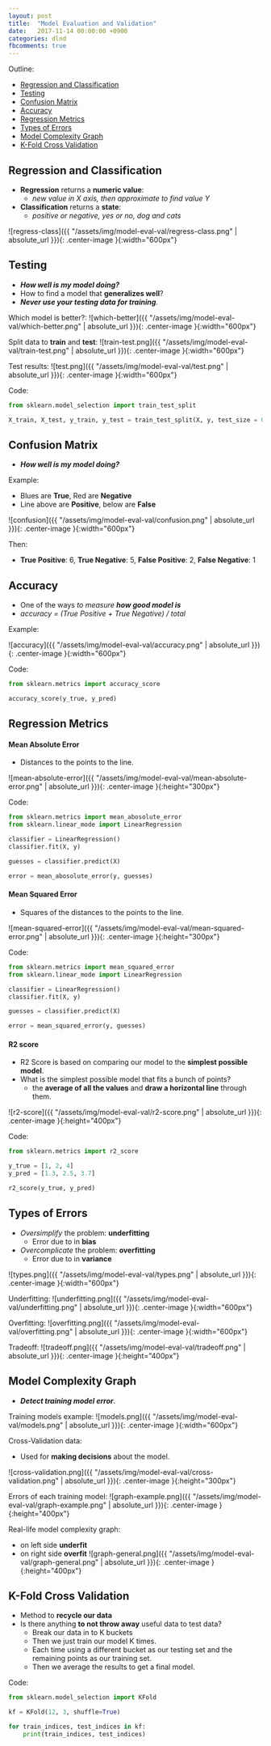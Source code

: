 ```yaml
---
layout: post
title:  "Model Evaluation and Validation"
date:   2017-11-14 00:00:00 +0900
categories: dlnd
fbcomments: true
---
```


Outline:

- [Regression and Classification](#regression-and-classification)
- [Testing](#testing)
- [Confusion Matrix](#confusion-matrix)
- [Accuracy](#accuracy)
- [Regression Metrics](#regression-metrics)
- [Types of Errors](#types-of-errors)
- [Model Complexity Graph](#model-complexity-graph)
- [K-Fold Cross Validation](#k-fold-cross-validation)

## Regression and Classification

- **Regression** returns a **numeric value**: 
    - *new value in X axis, then approximate to find value Y*
- **Classification** returns a **state**: 
    - *positive or negative, yes or no, dog and cats*

![regress-class]({{ "/assets/img/model-eval-val/regress-class.png" | absolute_url }}){: .center-image }{:width="600px"}


## Testing

- ***How well is my model doing?***
- How to find a model that **generalizes well**?
- ***Never use your testing data for training***.

Which model is better?:
![which-better]({{ "/assets/img/model-eval-val/which-better.png" | absolute_url }}){: .center-image }{:width="600px"}

Split data to **train** and **test**:
![train-test.png]({{ "/assets/img/model-eval-val/train-test.png" | absolute_url }}){: .center-image }{:width="600px"}

Test results:
![test.png]({{ "/assets/img/model-eval-val/test.png" | absolute_url }}){: .center-image }{:width="600px"}


Code:
```python
from sklearn.model_selection import train_test_split

X_train, X_test, y_train, y_test = train_test_split(X, y, test_size = 0.25)
```

## Confusion Matrix

- ***How well is my model doing?***

Example:
- Blues are **True**, Red are **Negative**
- Line above are **Positive**, below are **False**

![confusion]({{ "/assets/img/model-eval-val/confusion.png" | absolute_url }}){: .center-image }{:width="600px"}

Then:
- **True Positive**: 6, **True Negative**: 5, **False Positive**: 2, **False Negative**: 1

## Accuracy

- One of the ways *to measure **how good model is***
- *accuracy = (True Positive + True Negative) / total*

Example:

![accuracy]({{ "/assets/img/model-eval-val/accuracy.png" | absolute_url }}){: .center-image }{:width="600px"}

Code:
```python
from sklearn.metrics import accuracy_score

accuracy_score(y_true, y_pred)
```

## Regression Metrics

#### Mean Absolute Error

- Distances to the points to the line.

![mean-absolute-error]({{ "/assets/img/model-eval-val/mean-absolute-error.png" | absolute_url }}){: .center-image }{:height="300px"}

Code:
```python
from sklearn.metrics import mean_abosolute_error
from sklearn.linear_mode import LinearRegression

classifier = LinearRegression()
classifier.fit(X, y)

guesses = classifier.predict(X)

error = mean_abosolute_error(y, guesses)
```

#### Mean Squared Error

- Squares of the distances to the points to the line.

![mean-squared-error]({{ "/assets/img/model-eval-val/mean-squared-error.png" | absolute_url }}){: .center-image }{:height="300px"}

Code:
```python
from sklearn.metrics import mean_squared_error
from sklearn.linear_mode import LinearRegression

classifier = LinearRegression()
classifier.fit(X, y)

guesses = classifier.predict(X)

error = mean_squared_error(y, guesses)
```

#### R2 score

- R2 Score is based on comparing our model to the **simplest possible model**.
- What is the simplest possible model that fits a bunch of points?
    - the **average of all the values** and **draw a horizontal line** through them.
    
![r2-score]({{ "/assets/img/model-eval-val/r2-score.png" | absolute_url }}){: .center-image }{:height="400px"}

Code:
```python
from sklearn.metrics import r2_score

y_true = [1, 2, 4]
y_pred = [1.3, 2.5, 3.7]

r2_score(y_true, y_pred)
```

## Types of Errors

- *Oversimplify* the problem: **underfitting**
    - Error due to in **bias**
- *Overcomplicate* the problem: **overfitting**
    - Error due to in **variance**

![types.png]({{ "/assets/img/model-eval-val/types.png" | absolute_url }}){: .center-image }{:width="600px"}

Underfitting:
![underfitting.png]({{ "/assets/img/model-eval-val/underfitting.png" | absolute_url }}){: .center-image }{:width="600px"}

Overfitting:
![overfitting.png]({{ "/assets/img/model-eval-val/overfitting.png" | absolute_url }}){: .center-image }{:width="600px"}

Tradeoff:
![tradeoff.png]({{ "/assets/img/model-eval-val/tradeoff.png" | absolute_url }}){: .center-image }{:height="400px"}


## Model Complexity Graph

- ***Detect training model error***.

Training models example:
![models.png]({{ "/assets/img/model-eval-val/models.png" | absolute_url }}){: .center-image }{:width="600px"}

Cross-Validation data:
- Used for **making decisions** about the model.

![cross-validation.png]({{ "/assets/img/model-eval-val/cross-validation.png" | absolute_url }}){: .center-image }{:height="300px"}

Errors of each training model: 
![graph-example.png]({{ "/assets/img/model-eval-val/graph-example.png" | absolute_url }}){: .center-image }{:height="400px"}

Real-life model complexity graph:
 - on left side **underfit**
 - on right side **overfit** 
![graph-general.png]({{ "/assets/img/model-eval-val/graph-general.png" | absolute_url }}){: .center-image }{:height="400px"}

## K-Fold Cross Validation

- Method to **recycle our data**
- Is there anything **to not throw away** useful data to test data?
    - Break our data in to K buckets
    - Then we just train our model K times.
    - Each time using a different bucket as our testing set and the remaining points as our training set.
    - Then we average the results to get a final model.
    

Code:
```python
from sklearn.model_selection import KFold

kf = KFold(12, 3, shuffle=True)

for train_indices, test_indices in kf:
    print(train_indices, test_indices)
```
